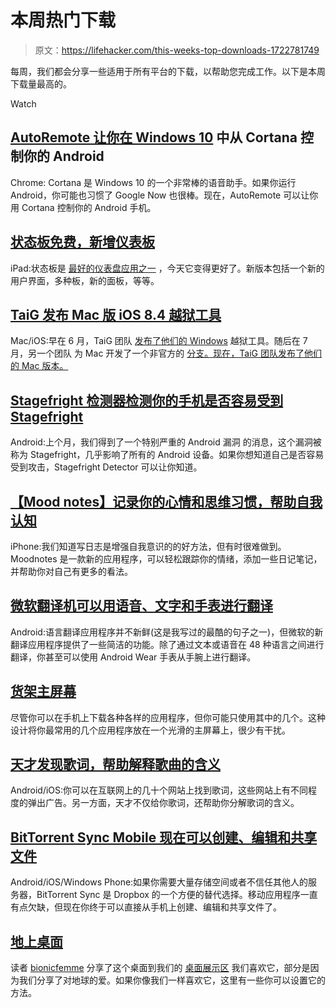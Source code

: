 # 本周热门下载

> 原文：<https://lifehacker.com/this-weeks-top-downloads-1722781749>

每周，我们都会分享一些适用于所有平台的下载，以帮助您完成工作。以下是本周下载量最高的。

Watch

## [AutoRemote 让你在 Windows 10](http://lifehacker.com/autoremote-lets-you-control-your-android-from-cortana-i-1721954052) 中从 Cortana 控制你的 Android

Chrome: Cortana 是 Windows 10 的一个非常棒的语音助手。如果你运行 Android，你可能也习惯了 Google Now 也很棒。现在，AutoRemote 可以让你用 Cortana 控制你的 Android 手机。

## [状态板免费，新增仪表板](http://lifehacker.com/status-board-goes-free-adds-new-dashboard-panels-1721325216)

iPad:状态板是 [最好的仪表盘应用之一](http://lifehacker.com/the-best-dashboard-apps-to-start-your-morning-right-612931694) ，今天它变得更好了。新版本包括一个新的用户界面，多种板，新的面板，等等。

## [TaiG 发布 Mac 版 iOS 8.4 越狱工具](http://lifehacker.com/taig-releases-ios-8-4-jailbreak-tool-for-mac-1721779983)

Mac/iOS:早在 6 月，TaiG 团队 [发布了他们的 Windows](http://lifehacker.com/ios-8-3-jailbreak-is-now-available-1713385514#_ga=1.92504981.968941705.1436971740) 越狱工具。随后在 7 月，另一个团队 为 Mac 开发了一个非官方的 [分支。现在，TaiG 团队发布了他们的 Mac 版本。](http://lifehacker.com/ios-8-4-jailbreak-is-now-available-for-mac-1717755247)

## [Stagefright 检测器检测你的手机是否容易受到 Stagefright](http://lifehacker.com/stagefright-detector-detects-if-your-phone-is-vulnerabl-1722662061)

Android:上个月，我们得到了一个特别严重的 Android 漏洞 的消息，这个漏洞被称为 Stagefright，几乎影响了所有的 Android 设备。如果你想知道自己是否容易受到攻击，Stagefright Detector 可以让你知道。

## [【Mood notes】记录你的心情和思维习惯，帮助自我认知](http://lifehacker.com/moodnotes-logs-your-mood-and-thinking-habits-to-help-wi-1722464149)

iPhone:我们知道写日志是增强自我意识的的好方法，但有时很难做到。Moodnotes 是一款新的应用程序，可以轻松跟踪你的情绪，添加一些日记笔记，并帮助你对自己有更多的看法。

## [微软翻译机可以用语音、文字和手表进行翻译](http://lifehacker.com/microsoft-translator-can-translate-with-voice-text-an-1722432376)

Android:语言翻译应用程序并不新鲜(这是我写过的最酷的句子之一)，但微软的新翻译应用程序提供了一些简洁的功能。除了通过文本或语音在 48 种语言之间进行翻译，你甚至可以使用 Android Wear 手表从手腕上进行翻译。

## [货架主屏幕](http://lifehacker.com/the-shelf-home-screen-1722564908)

尽管你可以在手机上下载各种各样的应用程序，但你可能只使用其中的几个。这种设计将你最常用的几个应用程序放在一个光滑的主屏幕上，很少有干扰。

## [天才发现歌词，帮助解释歌曲的含义](http://lifehacker.com/genius-finds-song-lyrics-helps-explain-a-songs-meaning-1722196301)

Android/iOS:你可以在互联网上的几十个网站上找到歌词，这些网站上有不同程度的弹出广告。另一方面，天才不仅给你歌词，还帮助你分解歌词的含义。

## [BitTorrent Sync Mobile 现在可以创建、编辑和共享文件](http://lifehacker.com/bittorent-sync-mobile-can-now-create-edit-and-share-fi-1722020455)

Android/iOS/Windows Phone:如果你需要大量存储空间或者不信任其他人的服务器，BitTorrent Sync 是 Dropbox 的一个方便的替代选择。移动应用程序一直有点欠缺，但现在你终于可以直接从手机上创建、编辑和共享文件了。

## [地上桌面](http://lifehacker.com/the-earthbound-desktop-1721828694)

读者 [bionicfemme](http://kinja.com/bionicfemme) 分享了这个桌面到我们的 [桌面展示区](http://kinja.com/tag/desktop-showcase) 我们喜欢它，部分是因为我们分享了对地球的爱。如果你像我们一样喜欢它，这里有一些你可以设置它的方法。